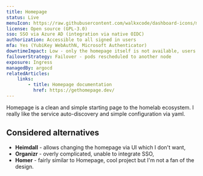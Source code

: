 ```yaml
---
title: Homepage
status: Live
menuIcon: https://raw.githubusercontent.com/walkxcode/dashboard-icons/main/png/homepage.png
license: Open source (GPL-3.0)
sso: SSO via Azure AD (integration via native OIDC)
authorization: Accessible to all signed in users
mfa: Yes (YubiKey WebAuthN, Microsoft Authenticator)
downtimeImpact: Low - only the homepage itself is not available, users can use direct URLs to access individual services
failoverStrategy: Failover - pods rescheduled to another node
exposure: Ingress
managedBy: argocd
relatedArticles:
    links:
        - title: Homepage documentation
          href: https://gethomepage.dev/
---
```


Homepage is a clean and simple starting page to the homelab ecosystem. I really like the service auto-discovery and simple configuration via yaml.

## Considered alternatives
- **Heimdall** - allows changing the homepage via UI which I don't want,
- **Organizr** - overly complicated, unable to integrate SSO,
- **Homer** - fairly similar to Homepage, cool project but I'm not a fan of the design.